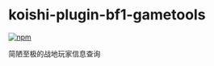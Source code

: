 # koishi-plugin-bf1-gametools

[![npm](https://img.shields.io/npm/v/koishi-plugin-bf1-gametools?style=flat-square)](https://www.npmjs.com/package/koishi-plugin-bf1-gametools)

简陋至极的战地玩家信息查询
